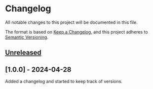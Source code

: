 # Changelog

All notable changes to this project will be documented in this file.

The format is based on [Keep a Changelog](https://keepachangelog.com/en/1.1.0/),
and this project adheres to [Semantic Versioning](https://semver.org/spec/v2.0.0.html).

## [Unreleased]

## [1.0.0] - 2024-04-28

Added a changelog and started to keep track of versions.

[unreleased]: https://github.com/olivierlacan/keep-a-changelog/compare/v1.1.1...HEAD
